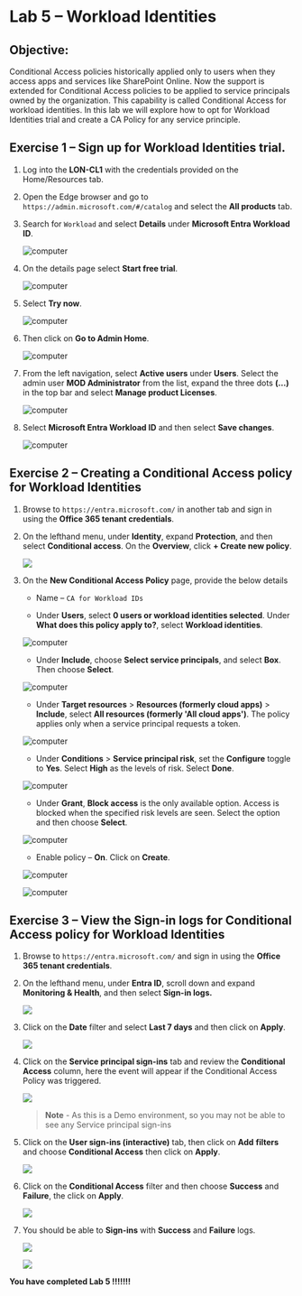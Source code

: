 # Lab 5 – Workload Identities

## Objective:

Conditional Access policies historically applied only to users when they
access apps and services like SharePoint Online. Now the support is
extended for Conditional Access policies to be applied to service
principals owned by the organization. This capability is called
Conditional Access for workload identities. In this lab we will explore
how to opt for Workload Identities trial and create a CA Policy for any
service principle.

## Exercise 1 – Sign up for Workload Identities trial.

1. Log into the **LON-CL1** with the credentials provided on the Home/Resources tab.

2. Open the Edge browser and go to
    `https://admin.microsoft.com/#/catalog` and select the **All products** tab.

2.  Search for `Workload` and select **Details** under
    **Microsoft Entra Workload ID**.

    ![computer ](./media/image1.png)

3.  On the details page select **Start free trial**.

    ![computer ](./media/image2.png)

4.  Select **Try now**.

    ![computer ](./media/image3.png)

5.  Then click on **Go to Admin Home**.

    ![computer ](./media/image4.png)

6.  From the left navigation, select **Active users** under **Users**.
    Select the admin user **MOD Administrator** from the list, expand
    the three dots **(…)** in the top bar and select **Manage product
    Licenses**.

    ![computer ](./media/image5.png)

7.  Select **Microsoft Entra Workload ID** and then select **Save
    changes**.

    ![computer ](./media/image6.png)


## Exercise 2 – Creating a Conditional Access policy for Workload Identities

1.  Browse to `https://entra.microsoft.com/` in another tab and sign in using
    the **Office 365 tenant credentials**.

2.  On the lefthand menu, under **Identity**, expand **Protection**, and
    then select **Conditional access**. On the **Overview**,
    click **+ Create new policy**.

    ![](./media/image7.png)

1.  On the **New Conditional Access Policy** page, provide the below
    details

    - Name – `CA for Workload IDs`

    - Under **Users**, select **0 users or workload identities
      selected**. Under **What does this policy apply to?**, select
      **Workload identities**.

    ![computer ](./media/image8.png)

    - Under **Include**, choose **Select service principals**, and select
    **Box**. Then choose **Select**.

    ![computer ](./media/image9.png)

    - Under **Target resources** > **Resources (formerly cloud apps)** > **Include**, select
    **All resources (formerly 'All cloud apps')**. The policy applies only when a service principal
    requests a token.

    ![computer ](./media/image10.png)

    - Under **Conditions** \> **Service principal risk**, set the
    **Configure** toggle to **Yes**. Select **High** as the levels of
    risk. Select **Done**.

    ![computer ](./media/image11.png)

    - Under **Grant**, **Block access** is the only available option. Access
    is blocked when the specified risk levels are seen. Select the option
    and then choose **Select**.

    ![computer ](./media/image12.png)

    - Enable policy – **On**. Click on **Create**.

    ![computer ](./media/image13.png)

    ![computer ](./media/image14.png)


## Exercise 3 – View the Sign-in logs for Conditional Access policy for Workload Identities

1.  Browse to `https://entra.microsoft.com/` and sign in using
    the **Office 365 tenant credentials**.

2.  On the lefthand menu, under **Entra ID**, scroll down and expand **Monitoring & Health**, and then
    select **Sign-in logs.**

    ![](./media/image16.png)

4.  Click on the **Date** filter and select **Last 7 days** and then
    click on **Apply**.

    ![](./media/image17.png)

5.  Click on the **Service principal sign-ins** tab and review the
    **Conditional Access** column, here the event will appear if the
    Conditional Access Policy was triggered.

    ![](./media/image18.png)

    > **Note** - As this is a Demo environment, so you may not be able to see any Service principal sign-ins


6.  Click on the **User sign-ins (interactive)** tab, then click on
    **Add** **filters** and choose **Conditional Access** then click on
    **Apply**.

    ![](./media/image19.png)

7.  Click on the **Conditional Access** filter and then choose
    **Success** and **Failure**, the click on **Apply**.

    ![](./media/image20.png)

8.  You should be able to **Sign-ins** with **Success** and **Failure**
    logs.

    ![](./media/image21.png)
    
    ![](./media/image22.png)
    
 
**You have completed Lab 5 !!!!!!!**
